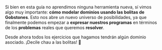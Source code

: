 Si bien en esta guía no aprendimos ninguna herramienta nueva, sí vimos algo muy importante: **cómo modelar dominios usando las bolitas de Gobstones**. Esto nos abre un nuevo universo de posibilidades, ya que finalmente podemos empezar a **expresar nuestros programas** en términos de los **problemas** reales que queremos **resolver**.

Desde ahora todos los ejercicios que hagamos tendrán algún dominio asociado. ¡Decile chau a las bolitas! :wave: